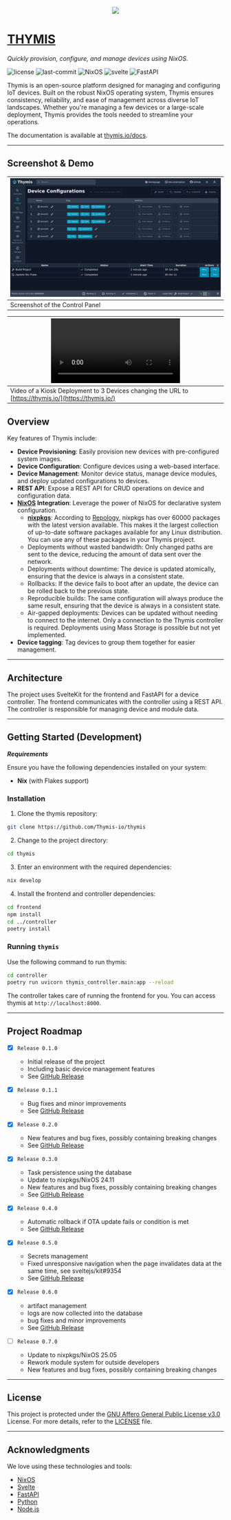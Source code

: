 <p align="center">
<a href="https://thymis.io">
  <img src="./thymis.png" width="100" />
</a>
</p>
<p>
    <a href="https://thymis.io">
    <h1>THYMIS</h1>
    </a>
</p>
<p>
    <em>Quickly provision, configure, and manage devices using NixOS.</em>
</p>
<p>
	<img src="https://img.shields.io/github/license/Thymis-io/thymis?style=flat&color=0080ff" alt="license">
	<img src="https://img.shields.io/github/last-commit/Thymis-io/thymis?style=flat&logo=git&logoColor=white&color=0080ff" alt="last-commit">
    <img src="https://img.shields.io/badge/NixOS-2AA2E0?style=flat&logo=NixOS&logoColor=white" alt="NixOS">
    <img src="https://img.shields.io/badge/Svelte-FF3E00?style=flat&logo=Svelte&logoColor=white" alt="svelte">
    <img src="https://img.shields.io/badge/FastAPI-009688?style=flat&logo=FastAPI&logoColor=white" alt="FastAPI">
</p>

Thymis is an open-source platform designed for managing and configuring IoT devices. Built on the robust NixOS operating system, Thymis ensures consistency, reliability, and ease of management across diverse IoT landscapes. Whether you're managing a few devices or a large-scale deployment, Thymis provides the tools needed to streamline your operations.

The documentation is available at [thymis.io/docs](https://thymis.io/docs/).

---

## Screenshot & Demo

|![Screenshot](frontend/tests/screencaps.spec.ts-snapshots/Color-scheme-dark-Create-moneyshot-4-linux.png)|
|-|
|Screenshot of the Control Panel|

|<video src="https://github.com/user-attachments/assets/c4f240d8-8fde-4987-989d-c598d4cba487" width="300" />|
|-|
|Video of a Kiosk Deployment to 3 Devices changing the URL to [https://thymis.io/](https://thymis.io/)

##  Overview

Key features of Thymis include:

- **Device Provisioning**: Easily provision new devices with pre-configured system images.
- **Device Configuration**: Configure devices using a web-based interface.
- **Device Management**: Monitor device status, manage device modules, and deploy updated configurations to devices.
- **REST API**: Expose a REST API for CRUD operations on device and configuration data.
- **[NixOS](https://nixos.org/) Integration**: Leverage the power of NixOS for declarative system configuration.
    - **[nixpkgs](https://github.com/NixOS/nixpkgs)**: According to [Repology](https://repology.org/repositories/statistics/newest), nixpkgs has over 60000 packages with the latest version available. This makes it the largest collection of up-to-date software packages available for any Linux distribution. You can use any of these packages in your Thymis project.
    - Deployments without wasted bandwidth: Only changed paths are sent to the device, reducing the amount of data sent over the network.
    - Deployments without downtime: The device is updated atomically, ensuring that the device is always in a consistent state.
    - Rollbacks: If the device fails to boot after an update, the device can be rolled back to the previous state.
    - Reproducible builds: The same configuration will always produce the same result, ensuring that the device is always in a consistent state.
    - Air-gapped deployments: Devices can be updated without needing to connect to the internet. Only a connection to the Thymis controller is required. Deployments using Mass Storage is possible but not yet implemented.
- **Device tagging**: Tag devices to group them together for easier management.

---

## Architecture

The project uses SvelteKit for the frontend and FastAPI for a device controller. The frontend communicates with the controller using a REST API. The controller is responsible for managing device and module data.

---

## Getting Started (Development)

***Requirements***

Ensure you have the following dependencies installed on your system:

* **Nix** (with Flakes support)


###  Installation

1. Clone the thymis repository:

```sh
git clone https://github.com/Thymis-io/thymis
```

2. Change to the project directory:

```sh
cd thymis
```

3. Enter an environment with the required dependencies:

```sh
nix develop
```

4. Install the frontend and controller dependencies:

```sh
cd frontend
npm install
cd ../controller
poetry install
```

###  Running `thymis`

Use the following command to run thymis:

```sh
cd controller
poetry run uvicorn thymis_controller.main:app --reload
```

The controller takes care of running the frontend for you. You can access thymis at `http://localhost:8000`.

---

## Project Roadmap

- [x] `Release 0.1.0`
  - Initial release of the project
  - Including basic device management features
  - See [GitHub Release](https://github.com/Thymis-io/thymis/releases/tag/0.1.0)

- [x] `Release 0.1.1`
  - Bug fixes and minor improvements
  - See [GitHub Release](https://github.com/Thymis-io/thymis/releases/tag/0.1.1)

- [x] `Release 0.2.0`
  - New features and bug fixes, possibly containing breaking changes
  - See [GitHub Release](https://github.com/Thymis-io/thymis/releases/tag/0.2.0)

- [x] `Release 0.3.0`
  - Task persistence using the database
  - Update to nixpkgs/NixOS 24.11
  - New features and bug fixes, possibly containing breaking changes
  - See [GitHub Release](https://github.com/Thymis-io/thymis/releases/tag/0.3.0)

- [x] `Release 0.4.0`
  - Automatic rollback if OTA update fails or condition is met
  - See [GitHub Release](https://github.com/Thymis-io/thymis/releases/tag/0.4.0)

- [x] `Release 0.5.0`
  - Secrets management
  - Fixed unresponsive navigation when the page invalidates data at the same time, see sveltejs/kit#9354
  - See [GitHub Release](https://github.com/Thymis-io/thymis/releases/tag/0.5.0)

- [x] `Release 0.6.0`
  - artifact management
  - logs are now collected into the database
  - bug fixes and minor improvements
  - See [GitHub Release](https://github.com/Thymis-io/thymis/releases/tag/0.6.0)

- [ ] `Release 0.7.0`
  - Update to nixpkgs/NixOS 25.05
  - Rework module system for outside developers
  - New features and bug fixes, possibly containing breaking changes

---

## License

This project is protected under the [GNU Affero General Public License v3.0](https://choosealicense.com/licenses/agpl-3.0/) License. For more details, refer to the [LICENSE](./LICENSE) file.

---

## Acknowledgments

We love using these technologies and tools:

- [NixOS](https://nixos.org/)
- [Svelte](https://svelte.dev/)
- [FastAPI](https://fastapi.tiangolo.com/)
- [Python](https://www.python.org/)
- [Node.js](https://nodejs.org/)

